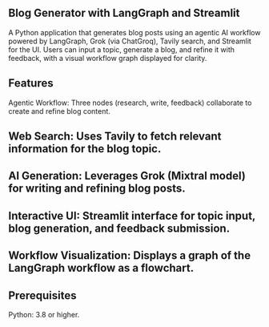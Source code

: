 ## Blog Generator with LangGraph and Streamlit
A Python application that generates blog posts using an agentic AI workflow powered by LangGraph, Grok (via ChatGroq), Tavily search, and Streamlit for the UI. Users can input a topic, generate a blog, and refine it with feedback, with a visual workflow graph displayed for clarity.

## Features
Agentic Workflow: Three nodes (research, write, feedback) collaborate to create and refine blog content.

## Web Search: Uses Tavily to fetch relevant information for the blog topic.
## AI Generation: Leverages Grok (Mixtral model) for writing and refining blog posts.
## Interactive UI: Streamlit interface for topic input, blog generation, and feedback submission.
## Workflow Visualization: Displays a graph of the LangGraph workflow as a flowchart.

## Prerequisites
Python: 3.8 or higher.
